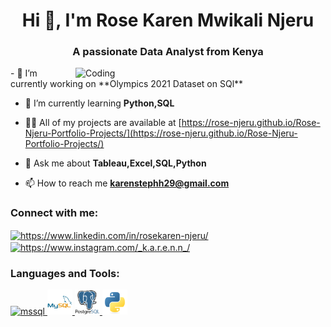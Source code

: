 <h1 align="center">Hi 👋, I'm Rose Karen Mwikali Njeru</h1>
<h3 align="center">A passionate Data Analyst from Kenya</h3>
<img align="right" alt="Coding" width="400" src="https://www.shutterstock.com/search/coding-cartoon">
- 🔭 I’m currently working on **Olympics 2021 Dataset on SQl**

- 🌱 I’m currently learning **Python,SQL**

- 👨‍💻 All of my projects are available at [https://rose-njeru.github.io/Rose-Njeru-Portfolio-Projects/](https://rose-njeru.github.io/Rose-Njeru-Portfolio-Projects/)

- 💬 Ask me about **Tableau,Excel,SQL,Python**

- 📫 How to reach me **karenstephh29@gmail.com**

<h3 align="left">Connect with me:</h3>
<p align="left">
<a href="https://linkedin.com/in/https://www.linkedin.com/in/rosekaren-njeru/" target="blank"><img align="center" src="https://raw.githubusercontent.com/rahuldkjain/github-profile-readme-generator/master/src/images/icons/Social/linked-in-alt.svg" alt="https://www.linkedin.com/in/rosekaren-njeru/" height="30" width="40" /></a>
<a href="https://instagram.com/https://www.instagram.com/_k.a.r.e.n.n_/" target="blank"><img align="center" src="https://raw.githubusercontent.com/rahuldkjain/github-profile-readme-generator/master/src/images/icons/Social/instagram.svg" alt="https://www.instagram.com/_k.a.r.e.n.n_/" height="30" width="40" /></a>
</p>

<h3 align="left">Languages and Tools:</h3>
<p align="left"> <a href="https://www.microsoft.com/en-us/sql-server" target="_blank" rel="noreferrer"> <img src="https://www.svgrepo.com/show/303229/microsoft-sql-server-logo.svg" alt="mssql" width="40" height="40"/> </a> <a href="https://www.mysql.com/" target="_blank" rel="noreferrer"> <img src="https://raw.githubusercontent.com/devicons/devicon/master/icons/mysql/mysql-original-wordmark.svg" alt="mysql" width="40" height="40"/> </a> <a href="https://www.postgresql.org" target="_blank" rel="noreferrer"> <img src="https://raw.githubusercontent.com/devicons/devicon/master/icons/postgresql/postgresql-original-wordmark.svg" alt="postgresql" width="40" height="40"/> </a> <a href="https://www.python.org" target="_blank" rel="noreferrer"> <img src="https://raw.githubusercontent.com/devicons/devicon/master/icons/python/python-original.svg" alt="python" width="40" height="40"/> </a> </p>
